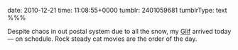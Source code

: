 date: 2010-12-21
time: 11:08:55+0000
tumblr: 2401059681
tumblrType: text
%%%

Despite chaos in out postal system due to all the snow, my [Glif][g] arrived today — on schedule. Rock steady cat movies are the order of the day. 

[g]: http://www.theglif.com/
